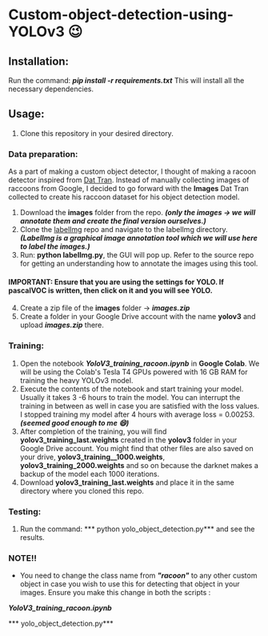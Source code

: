 # Custom-object-detection-using-YOLOv3 :wink:

## Installation:
Run the command: ***pip install -r requirements.txt***
This will install all the necessary dependencies.

## Usage:
1. Clone this repository in your desired directory.

### Data preparation:
As a part of making a custom object detector, I thought of making a racoon detector inspired from [Dat Tran](https://github.com/datitran/raccoon_dataset). 
Instead of manually collecting images of raccoons from Google, I decided to go forward with the **Images** Dat Tran collected to create his raccoon dataset for his object 
detection model.
1. Download the **images** folder from the repo. ***(only the images -> we will annotate them and create the final version ourselves.)***
2. Clone the [labelImg](https://github.com/tzutalin/labelImg) repo and navigate to the labelImg directory. 
***(LabelImg is a graphical image annotation tool which we will use here to label the images.)***
3. Run: **python labelImg.py**, the GUI will pop up. Refer to the source repo for getting an understanding how to annotate the images using this tool.
#### IMPORTANT: Ensure that you are using the settings for YOLO. If pascalVOC is written, then click on it and you will see YOLO.

4. Create a zip file of the **images** folder -> ***images.zip***
5. Create a folder in your Google Drive account with the name **yolov3** and upload ***images.zip*** there.

### Training:
1. Open the notebook ***YoloV3_training_racoon.ipynb*** in **Google Colab**. We will be using the Colab's Tesla T4 GPUs powered with 16 GB RAM for training the heavy YOLOv3 model.
2. Execute the contents of the notebook and start training your model. Usually it takes 3 -6 hours to train the model. You can interrupt the training in between as well in case 
you are satisfied with the loss values. I stopped training my model after 4 hours with average loss = 0.00253. ***(seemed good enough to me :smile:)*** 
3. After completion of the training, you will find **yolov3_training_last.weights** created in the **yolov3** folder in your Google Drive account. You might find that other files 
are also saved on your drive, **yolov3_training__1000.weights**, **yolov3_training_2000.weights** and so on because the darknet makes a backup of the model each 1000 iterations.
4. Download **yolov3_training_last.weights** and place it in the same directory where you cloned this repo.

### Testing:
1. Run the command: *** python yolo_object_detection.py*** and see the results.


### NOTE!!
* You need to change the class name from ***"racoon"*** to any other custom object in case you wish to use this for detecting that object in your images. Ensure you make this 
change in both the scripts : 

***YoloV3_training_racoon.ipynb*** 

*** yolo_object_detection.py***

